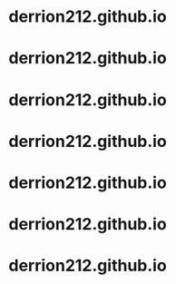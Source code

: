 # derrion212.github.io
# derrion212.github.io
# derrion212.github.io
# derrion212.github.io
# derrion212.github.io
# derrion212.github.io
# derrion212.github.io
